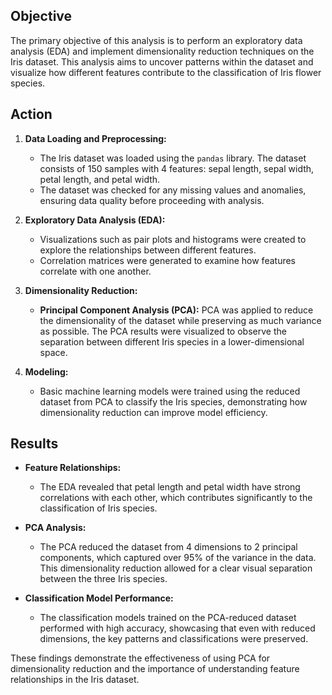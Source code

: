## Objective
The primary objective of this analysis is to perform an exploratory data analysis (EDA) and implement dimensionality reduction techniques on the Iris dataset. This analysis aims to uncover patterns within the dataset and visualize how different features contribute to the classification of Iris flower species.

## Action
1. **Data Loading and Preprocessing:**
   - The Iris dataset was loaded using the `pandas` library. The dataset consists of 150 samples with 4 features: sepal length, sepal width, petal length, and petal width.
   - The dataset was checked for any missing values and anomalies, ensuring data quality before proceeding with analysis.

2. **Exploratory Data Analysis (EDA):**
   - Visualizations such as pair plots and histograms were created to explore the relationships between different features.
   - Correlation matrices were generated to examine how features correlate with one another.

3. **Dimensionality Reduction:**
   - **Principal Component Analysis (PCA):** PCA was applied to reduce the dimensionality of the dataset while preserving as much variance as possible. The PCA results were visualized to observe the separation between different Iris species in a lower-dimensional space.

4. **Modeling:**
   - Basic machine learning models were trained using the reduced dataset from PCA to classify the Iris species, demonstrating how dimensionality reduction can improve model efficiency.

## Results
- **Feature Relationships:**
  - The EDA revealed that petal length and petal width have strong correlations with each other, which contributes significantly to the classification of Iris species.
  
- **PCA Analysis:**
  - The PCA reduced the dataset from 4 dimensions to 2 principal components, which captured over 95% of the variance in the data. This dimensionality reduction allowed for a clear visual separation between the three Iris species.

- **Classification Model Performance:**
  - The classification models trained on the PCA-reduced dataset performed with high accuracy, showcasing that even with reduced dimensions, the key patterns and classifications were preserved.

These findings demonstrate the effectiveness of using PCA for dimensionality reduction and the importance of understanding feature relationships in the Iris dataset.
